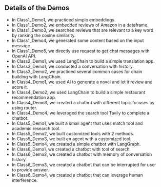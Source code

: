 ## Details of the Demos ##
- In Class1_Demo1, we practiced simple embeddings.
- In Class1_Demo2, we embedded reviews of Amazon in a dataframe.
- In Class1_Demo3, we searched reviews that are relevant to a key word by ranking the cosine similarity.
- In Class1_Demo4, we generated some content based on the input message.
- In Class1_Demo5, we directly use request to get chat messages with OpenAI API.
- In Class2_Demo1, we used LangChain to build a simple translation app.
- In Class3_Demo1, we conducted a conversation with history.
- In Class3_Demo2, we practiced several common cases for chain building with LangChain.
- In Class4_Demo1, we used AI to generate a novel and let it review and score it.
- In Class4_Demo2, we used LangChain to build a simple restaurant recommendation app.
- In Class4_Demo3, we created a chatbot with different topic focuses by using router.
- In Class4_Demo4, we leveraged the search tool Tavily to complete a chatbot.
- In Class5_Demo1, we built a small agent that uses match tool and academic research tool.
- In Class5_Demo2, we built customized tools with 2 methods.
- In Class5_Demo3, we built an agent with a customized tool.
- In Class5_Demo4, we created a simple chatbot with LangGraph.
- In Class6_Demo1, we created a chatbot with tool of search.
- In Class6_Demo2, we created a chatbot with memory of conversation history.
- In Class6_Demo3, we created a chatbot that can be interrupted for user to provide answer.
- In Class6_Demo4, we created a chatbot that can leverage human interference.